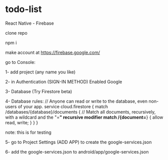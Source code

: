 # todo-list
React Native - Firebase

clone repo

npm i 

make account at https://firebase.google.com/

go to Console:

1- add project (any name you like)

2- in Authentication (SIGN-IN METHOD) Enabled  Google

3- Database (Try Firestore beta)

4- Database rules:
// Anyone can read or write to the database, even non-users of your app.
service cloud.firestore {
  match /databases/{database}/documents {
    // Match all documents, recursively, with a wildcard and the "=**" recursive modifier
    match /{document=**} {
      allow read, write;
    }
  }
}

note: this is for testing

5- go to Project Settings (ADD APP) to create the google-services.json

6- add the google-services.json to android/app/google-services.json


